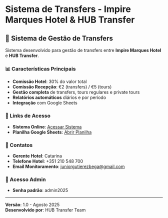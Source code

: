 # Sistema de Transfers - Impire Marques Hotel & HUB Transfer

## 🏨 Sistema de Gestão de Transfers

Sistema desenvolvido para gestão de transfers entre **Impire Marques Hotel** e **HUB Transfer**.

### 📊 Características Principais

- **Comissão Hotel**: 30% do valor total
- **Comissão Recepção**: €2 (transfers) / €5 (tours)
- **Gestão completa** de transfers, tours regulares e private tours
- **Relatórios automáticos** diários e por período
- **Integração** com Google Sheets

### 🔗 Links de Acesso

- **Sistema Online**: [Acessar Sistema](https://hubtransfer.github.io/hub-transfer/impire-marques/)
- **Planilha Google Sheets**: [Abrir Planilha](https://docs.google.com/spreadsheets/d/1ZfG_IXBWMbGQzCmn7nWNzFqUBbGkXCXWSnY7JYziHxI/)

### 👥 Contatos

- **Gerente Hotel**: Catarina
- **Telefone Hotel**: +351 210 548 700
- **Email Monitoramento**: juniorgutierezbega@gmail.com

### 🔐 Acesso Admin

- **Senha padrão**: admin2025

---

**Versão**: 1.0 - Agosto 2025  
**Desenvolvido por**: HUB Transfer Team
